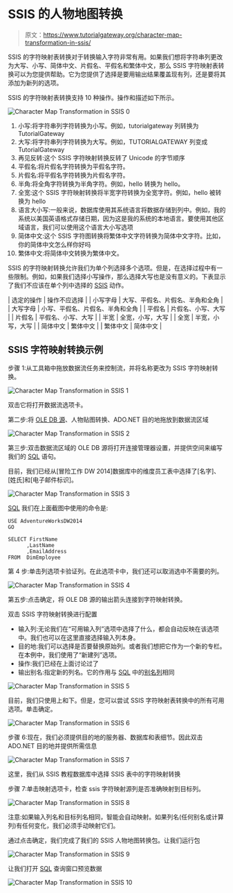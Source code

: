 # SSIS 的人物地图转换

> 原文：<https://www.tutorialgateway.org/character-map-transformation-in-ssis/>

SSIS 的字符映射表转换对于转换输入字符非常有用。如果我们想将字符串列更改为大写、小写、简体中文、片假名、平假名和繁体中文，那么 SSIS 字符映射表转换可以为您提供帮助。它为您提供了选择是要用输出结果覆盖现有列，还是要将其添加为新列的选项。

SSIS 的字符映射表转换支持 10 种操作。操作和描述如下所示。

![Character Map Transformation in SSIS 0](img/f14515f741c7a50d5d61f41b61525d5b.png)

1.  小写:将字符串列字符转换为小写。例如，tutorialgateway 列转换为 TutorialGateway
2.  大写:将字符串列字符转换为大写。例如，TUTORIALGATEWAY 列变成 TutorialGateway
3.  再见反转:这个 SSIS 字符映射转换反转了 Unicode 的字节顺序
4.  平假名:将片假名字符转换为平假名字符。
5.  片假名:将平假名字符转换为片假名字符。
6.  半角:将全角字符转换为半角字符。例如，hello 转换为 hello。
7.  全宽:这个 SSIS 字符映射转换将半宽字符转换为全宽字符。例如，hello 被转换为 hello
8.  语言大小写:一般来说，数据库使用其系统语言将数据存储到列中。例如，我的系统以美国英语格式存储日期，因为这是我的系统的本地语言。要使用其他区域语言，我们可以使用这个语言大小写选项
9.  简体中文:这个 SSIS 字符图转换将繁体中文字符转换为简体中文字符。比如，你的简体中文怎么样你好吗
10.  繁体中文:将简体中文转换为繁体中文。

SSIS 的字符映射转换允许我们为单个列选择多个选项。但是，在选择过程中有一些限制。例如，如果我们选择小写操作，那么选择大写也是没有意义的。下表显示了我们不应该在单个列中选择的 [SSIS](https://www.tutorialgateway.org/ssis/) 动作。

| 选定的操作 | 操作不应选择 |
| 小写字母 | 大写、平假名、片假名、半角和全角 |
| 大写字母 | 小写、平假名、片假名、半角和全角 |
| 平假名 | 片假名、小写、大写 |
| 片假名 | 平假名、小写、大写 |
| 半宽 | 全宽，小写，大写 |
| 全宽 | 半宽，小写，大写 |
| 简体中文 | 繁体中文 |
| 繁体中文 | 简体中文 |

## SSIS 字符映射转换示例

步骤 1:从工具箱中拖放数据流任务来控制流，并将名称更改为 SSIS 字符映射转换。

![Character Map Transformation in SSIS 1](img/538c3669b65512395b2596f126369f0e.png)

双击它将打开数据流选项卡。

第二步:将 [OLE DB 源](https://www.tutorialgateway.org/ole-db-source-in-ssis/)、人物贴图转换、ADO.NET 目的地拖放到数据流区域

![Character Map Transformation in SSIS 2](img/65fd9bfbaba9e1308cb9f3c0e8368a53.png)

第三步:双击数据流区域的 OLE DB 源将打开连接管理器设置，并提供空间来编写我们的 [SQL](https://www.tutorialgateway.org/sql/) 语句。

目前，我们已经从[冒险工作 DW 2014]数据库中的维度员工表中选择了[名字]、[姓氏]和[电子邮件标识]。

![Character Map Transformation in SSIS 3](img/bd43339dd89c7da3f829a91537cc633a.png)

[SQL](https://www.tutorialgateway.org/sql/) 我们在上面截图中使用的命令是:

```
USE AdventureWorksDW2014
GO

SELECT FirstName
      ,LastName
      ,EmailAddress
FROM  DimEmployee

```

第 4 步:单击列选项卡验证列。在此选项卡中，我们还可以取消选中不需要的列。

![Character Map Transformation in SSIS 4](img/4c9315893b94b99e5dfdc5deb7bb3214.png)

第五步:点击确定，将 OLE DB 源的输出箭头连接到字符映射转换。

双击 SSIS 字符映射转换进行配置

*   输入列:无论我们在“可用输入列”选项中选择了什么，都会自动反映在该选项中。我们也可以在这里直接选择输入列本身。
*   目的地:我们可以选择是否要替换原始列。或者我们想把它作为一个新的专栏。在本例中，我们使用了“新建列”选项。
*   操作:我们已经在上面讨论过了
*   输出别名:指定新的列名。它的作用与 [SQL](https://www.tutorialgateway.org/sql/) 中的[别名列](https://www.tutorialgateway.org/sql-alias/)相同

![Character Map Transformation in SSIS 5](img/3ac3a08aacdfb6950dfe6cdb1c8aae42.png)

目前，我们只使用上和下。但是，您可以尝试 SSIS 字符映射表转换中的所有可用选项。单击确定。

![Character Map Transformation in SSIS 6](img/f6a56f752d004f0bc2cb493c603d739f.png)

步骤 6:现在，我们必须提供目的地的服务器、数据库和表细节。因此双击 ADO.NET 目的地并提供所需信息

![Character Map Transformation in SSIS 7](img/ebb06291d716d23add8c6b7b557b2957.png)

这里，我们从 SSIS 教程数据库中选择 SSIS 表中的字符映射转换

步骤 7:单击映射选项卡，检查 ssis 字符映射源列是否准确映射到目标列。

![Character Map Transformation in SSIS 8](img/40efde0c77384b0b6b5cb2a46f108810.png)

注意:如果输入列名和目标列名相同，智能会自动映射。如果列名(任何别名或计算列)有任何变化，我们必须手动映射它们。

通过点击确定，我们完成了我们的 SSIS 人物地图转换包。让我们运行包

![Character Map Transformation in SSIS 9](img/0e7ce99fcc499a035941381ac578eb7a.png)

让我们打开 [SQL](https://www.tutorialgateway.org/sql/) 查询窗口预览数据

![Character Map Transformation in SSIS 10](img/d5712ec46d8dfbaf28c5f944ecefcaf7.png)